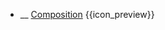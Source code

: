 * __ [Composition]({{baseUrl}}/uml/classDiagrams/composition) <trigger for="pop:classDiagrams-composition-preview">{{icon_preview}}</trigger>

<popover id="pop:classDiagrams-composition-preview" header="{{icon_preview}} Composition" placement="right">
  <div slot="content">
    <include src=".\preview.md" />
  </div>
</popover>
